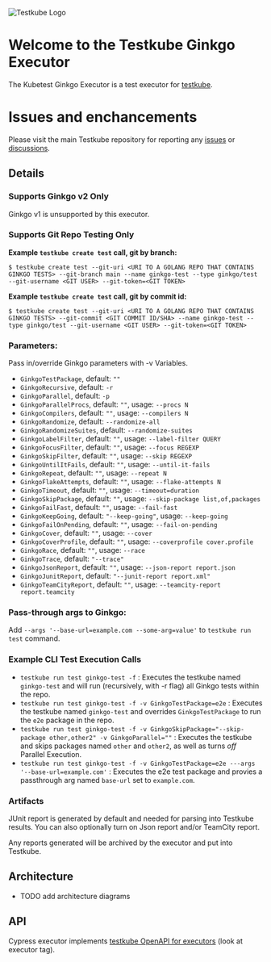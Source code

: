 ![Testkube Logo](https://raw.githubusercontent.com/kubeshop/testkube/main/assets/testkube-color-gray.png)
                                                           
# Welcome to the Testkube Ginkgo Executor

The Kubetest Ginkgo Executor is a test executor for [testkube](https://testkube.io).

# Issues and enchancements 

Please visit the main Testkube repository for reporting any [issues](https://github.com/kubeshop/testkube/issues) or [discussions](https://github.com/kubeshop/testkube/discussions).

## Details 

### Supports Ginkgo v2 Only
Ginkgo v1 is unsupported by this executor.

### Supports Git Repo Testing Only
**Example `testkube create test` call, git by branch:**

`$ testkube create test --git-uri <URI TO A GOLANG REPO THAT CONTAINS GINKGO TESTS> --git-branch main --name ginkgo-test --type ginkgo/test --git-username <GIT USER> --git-token=<GIT TOKEN>`

**Example `testkube create test` call, git by commit id:**

`$ testkube create test --git-uri <URI TO A GOLANG REPO THAT CONTAINS GINKGO TESTS> --git-commit <GIT COMMIT ID/SHA> --name ginkgo-test --type ginkgo/test --git-username <GIT USER> --git-token=<GIT TOKEN>`

### Parameters:
Pass in/override Ginkgo parameters with -v Variables. 
* `GinkgoTestPackage`, default: `""`
* `GinkgoRecursive`, default: `-r`
* `GinkgoParallel`, default: `-p`
* `GinkgoParallelProcs`, default: `""`, usage: `--procs N`
* `GinkgoCompilers`, default: `""`, usage: `--compilers N`
* `GinkgoRandomize`, default: `--randomize-all`
* `GinkgoRandomizeSuites`, default: `--randomize-suites`
* `GinkgoLabelFilter`, default: `""`, usage: `--label-filter QUERY`
* `GinkgoFocusFilter`, default: `""`, usage: `--focus REGEXP`
* `GinkgoSkipFilter`, default: `""`, usage: `--skip REGEXP`
* `GinkgoUntilItFails`, default: `""`, usage: `--until-it-fails`
* `GinkgoRepeat`, default: `""`, usage: `--repeat N`
* `GinkgoFlakeAttempts`, default: `""`, usage: `--flake-attempts N`
* `GinkgoTimeout`, default: `""`, usage: `--timeout=duration`
* `GinkgoSkipPackage`, default: `""`, usage: `--skip-package list,of,packages`
* `GinkgoFailFast`, default: `""`, usage: `--fail-fast`
* `GinkgoKeepGoing`, default: `"--keep-going"`, usage: `--keep-going`
* `GinkgoFailOnPending`, default: `""`, usage: `--fail-on-pending`
* `GinkgoCover`, default: `""`, usage: `--cover`
* `GinkgoCoverProfile`, default: `""`, usage: `--coverprofile cover.profile`
* `GinkgoRace`, default: `""`, usage: `--race`
* `GinkgoTrace`, default: `"--trace"`
* `GinkgoJsonReport`, default: `""`, usage: `--json-report report.json`
* `GinkgoJunitReport`, default: `"--junit-report report.xml"`
* `GinkgoTeamCityReport`, default: `""`, usage: `--teamcity-report report.teamcity`

### Pass-through args to Ginkgo:
Add `--args '--base-url=example.com --some-arg=value'` to `testkube run test` command.

### Example CLI Test Execution Calls
* `testkube run test ginkgo-test -f` : Executes the testkube named `ginkgo-test` and will run (recursively, with -r flag) all Ginkgo tests within the repo.
* `testkube run test ginkgo-test -f -v GinkgoTestPackage=e2e` : Executes the testkube named `ginkgo-test` and overrides `GinkgoTestPackage` to run the `e2e` package in the repo.
* `testkube run test ginkgo-test -f -v GinkgoSkipPackage="--skip-package other,other2" -v GinkgoParallel=""` : Executes the testkube and skips packages named `other` and `other2`, as well as turns _off_ Parallel Execution.
* `testkube run test ginkgo-test -f -v GinkgoTestPackage=e2e ---args '--base-url=example.com'` : Executes the e2e test package and provies a passthrough arg named `base-url` set to `example.com`.

### Artifacts
JUnit report is generated by default and needed for parsing into Testkube results. You can also optionally turn on Json report and/or TeamCity report.

Any reports generated will be archived by the executor and put into Testkube.
## Architecture

- TODO add architecture diagrams

## API 

Cypress executor implements [testkube OpenAPI for executors](https://docs.testkube.io/openapi#tag/executor) (look at executor tag).
